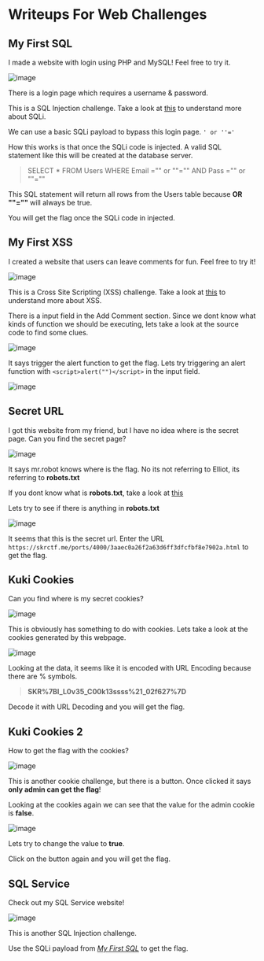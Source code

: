 # Writeups For Web Challenges

## My First SQL
I made a website with login using PHP and MySQL! Feel free to try it.

![image](https://user-images.githubusercontent.com/57955404/136769024-62170c0f-67ed-411b-89cb-71eb8b74e65c.png)

There is a login page which requires a username & password.

This is a SQL Injection challenge. Take a look at [this](https://portswigger.net/web-security/sql-injection) to understand more about SQLi.

We can use a basic SQLi payload to bypass this login page. `' or ''='`

How this works is that once the SQLi code is injected. A valid SQL statement like this will be created at the database server.
>  SELECT * FROM Users WHERE Email ="" or ""="" AND Pass ="" or ""=""

This SQL statement will return all rows from the Users table because **OR ""=""** will always be true.

You will get the flag once the SQLi code in injected.



## My First XSS
I created a website that users can leave comments for fun. Feel free to try it!

![image](https://user-images.githubusercontent.com/57955404/136773150-a8633543-9c86-4116-9598-094a14011637.png)

This is a Cross Site Scripting (XSS) challenge. Take a look at [this](https://portswigger.net/web-security/cross-site-scripting) to understand more about XSS.

There is a input field in the Add Comment section. Since we dont know what kinds of function we should be executing, lets take a look at the source code to find some clues.

![image](https://user-images.githubusercontent.com/57955404/136772476-944cce76-6423-4dda-b255-d2142c2ce8a1.png)

It says trigger the alert function to get the flag. Lets try triggering an alert function with `<script>alert("")</script>` in the input field.

![image](https://user-images.githubusercontent.com/57955404/136773802-6e06e84a-a28d-4bd0-9374-1d37097306d0.png)




## Secret URL
I got this website from my friend, but I have no idea where is the secret page. Can you find the secret page?

![image](https://user-images.githubusercontent.com/57955404/135821737-75a82740-f4ec-4108-84cd-c5c59d6b1add.png)

It says mr.robot knows where is the flag. No its not referring to Elliot, its referring to **robots.txt**

If you dont know what is **robots.txt**, take a look at [this](https://www.cloudflare.com/learning/bots/what-is-robots.txt/)

Lets try to see if there is anything in **robots.txt**

![image](https://user-images.githubusercontent.com/57955404/135822723-0a8a1690-c29e-45ec-90f3-2b6037c0c03c.png)

It seems that this is the secret url. Enter the URL `https://skrctf.me/ports/4000/3aaec0a26f2a63d6ff3dfcfbf8e7902a.html` to get the flag.



## Kuki Cookies
Can you find where is my secret cookies?

![image](https://user-images.githubusercontent.com/57955404/135816272-e74a08b9-a192-4906-887e-bc6497e89da3.png)

This is obviously has something to do with cookies.
Lets take a look at the cookies generated by this webpage.

![image](https://user-images.githubusercontent.com/57955404/135819195-72df6c94-4c7d-4502-964d-4149ec6ae956.png)

Looking at the data, it seems like it is encoded with URL Encoding because there are % symbols.

> **SKR%7BI_L0v35_C00k13ssss%21_02f627%7D**

Decode it with URL Decoding and you will get the flag.




## Kuki Cookies 2
How to get the flag with the cookies?

![image](https://user-images.githubusercontent.com/57955404/135817592-da23ae60-f0e7-4d39-a792-877e3e39f250.png)

This is another cookie challenge, but there is a button. Once clicked it says **only admin can get the flag**!

Looking at the cookies again we can see that the value for the admin cookie is **false**.

![image](https://user-images.githubusercontent.com/57955404/135819780-83de7867-78fa-44cf-9bdc-24925988066b.png)

Lets try to change the value to **true**.

Click on the button again and you will get the flag.



## SQL Service
Check out my SQL Service website!

![image](https://user-images.githubusercontent.com/57955404/138459661-b848e39a-6212-43fe-9fea-af882dc017e8.png)

This is another SQL Injection challenge.

Use the SQLi payload from [*My First SQL*](README.md#my-first-sql) to get the flag.




